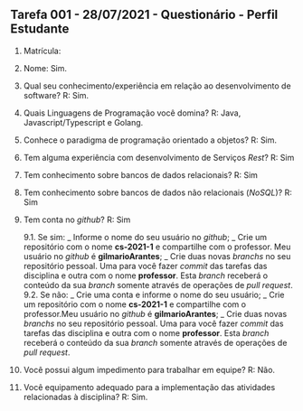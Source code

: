## Tarefa 001 - 28/07/2021 - Questionário - Perfil Estudante

1. Matrícula:
2. Nome: Sim.
3. Qual seu conhecimento/experiência em relação ao desenvolvimento de software? R: Sim.
4. Quais Linguagens de Programação você domina? R: Java, Javascript/Typescript e Golang.
5. Conhece o paradigma de programação orientado a objetos? R: Sim.
6. Tem alguma experiência com desenvolvimento de Serviços _Rest_? R: Sim
7. Tem conhecimento sobre bancos de dados relacionais? R: Sim
8. Tem conhecimento sobre bancos de dados não relacionais (_NoSQL_)? R: Sim
9. Tem conta no _github_? R: Sim

   9.1. Se sim:
   _ Informe o nome do seu usuário no *github*;
   _ Crie um repositório com o nome **cs-2021-1** e compartilhe com o professor. Meu usuário no _github_ é **gilmarioArantes**;
   _ Crie duas novas *branchs* no seu repositório pessoal. Uma para você fazer *commit* das tarefas das disciplina e outra com o nome **professor**. Esta *branch* receberá o conteúdo da sua *branch* somente através de operações de *pull request*.
   9.2. Se não:
   _ Crie uma conta e informe o nome do seu usuário;
   _ Crie um repositório com o nome **cs-2021-1** e compartilhe com o professor.Meu usuário no *github* é **gilmarioArantes**;
   _ Crie duas novas _branchs_ no seu repositório pessoal. Uma para você fazer _commit_ das tarefas das disciplina e outra com o nome **professor**. Esta _branch_ receberá o conteúdo da sua _branch_ somente através de operações de _pull request_.

10. Você possui algum impedimento para trabalhar em equipe? R: Não.
11. Você equipamento adequado para a implementação das atividades relacionadas à disciplina? R: Sim.
